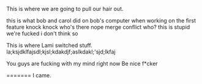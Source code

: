 This is where we are going to pull our hair out. 


this is what bob and carol did on bob's computer when working on the first feature
  knock knock
  who's there
nope
  merge conflict who?
  this is stupid we're fucked
i don't think so 



This is where Lami switched stuff.
la;ksjdklfajsdl;kjsl;kdakdjf;aslkdakl;'sjd;lkfaj


  You guys are fucking with my mind right now
  Be nice f*cker

=======
I came.

